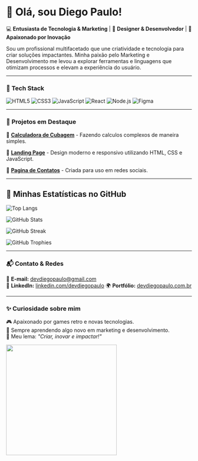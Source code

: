 <h1>👋 Olá, sou Diego Paulo!</h1> 

💻 **Entusiasta de Tecnologia & Marketing** | 🎨 **Designer & Desenvolvedor** | 🚀 **Apaixonado por Inovação**

Sou um profissional multifacetado que une criatividade e tecnologia para criar soluções impactantes. Minha paixão pelo Marketing e Desenvolvimento me levou a explorar ferramentas e linguagens que otimizam processos e elevam a experiência do usuário.

---

### 🚀 **Tech Stack**

![HTML5](https://img.shields.io/badge/HTML5-E34F26?style=for-the-badge&logo=html5&logoColor=white)
![CSS3](https://img.shields.io/badge/CSS3-1572B6?style=for-the-badge&logo=css3&logoColor=white)
![JavaScript](https://img.shields.io/badge/JavaScript-F7DF1E?style=for-the-badge&logo=javascript&logoColor=black)
![React](https://img.shields.io/badge/React-20232A?style=for-the-badge&logo=react&logoColor=61DAFB)
![Node.js](https://img.shields.io/badge/Node.js-43853D?style=for-the-badge&logo=node.js&logoColor=white)
![Figma](https://img.shields.io/badge/Figma-F24E1E?style=for-the-badge&logo=figma&logoColor=white)

---

### 📌 **Projetos em Destaque**

🔹 [**Calculadora de Cubagem**]([https://github.com/seu-usuario/projeto-x](https://devdiegopaulo.com.br/calculadoradecubagem.html)) - Fazendo calculos complexos de maneira simples.

🔹 [**Landing Page**]([https://github.com/seu-usuario/landing-page-y](https://devdiegopaulo.com.br/landinPage.html)) - Design moderno e responsivo utilizando HTML, CSS e JavaScript.

🔹 [**Pagina de Contatos**]([https://github.com/seu-usuario/dashboard-z](https://devdiegopaulo.com.br/contatos.html)) - Criada para uso em redes sociais.

---

## 🚀 Minhas Estatísticas no GitHub

![Top Langs](https://github-readme-stats.vercel.app/api/top-langs/?username=DiegoPauloTK147&layout=compact&theme=radical)

![GitHub Stats](https://github-readme-stats.vercel.app/api?username=DiegoPauloTK147&show_icons=true&theme=radical)

![GitHub Streak](https://streak-stats.demolab.com/?user=DiegoPauloTK147&theme=radical)

![GitHub Trophies](https://github-profile-trophy.vercel.app/?username=DiegoPauloTK147&theme=radical)

---

### 📬 **Contato & Redes**

📩 **E-mail:** [devdiegopaulo@gmail.com](devdiegopaulo@gmail.com)  
🔗 **LinkedIn:** [linkedin.com/devdiegopaulo]([https://linkedin.com/in/seu-usuario](https://www.linkedin.com/in/diegopaulomkt/))  
🌍 **Portfólio:** [devdiegopaulo.com.br]([https://seu-portfolio.com](https://devdiegopaulo.com.br/))  

---

### ✨ **Curiosidade sobre mim**

🎮 Apaixonado por games retro e novas tecnologias.  
📖 Sempre aprendendo algo novo em marketing e desenvolvimento.  
🎯 Meu lema: *"Criar, inovar e impactar!"*  

<img src="https://media2.giphy.com/media/v1.Y2lkPTc5MGI3NjExdGxvMHpxOHZhZ3hudmxzY3BndGg1aDc2OTdqczI1bGZkZWdrenZpdiZlcD12MV9pbnRlcm5hbF9naWZfYnlfaWQmY3Q9Zw/bGgsc5mWoryfgKBx1u/giphy.gif" width="300" />
